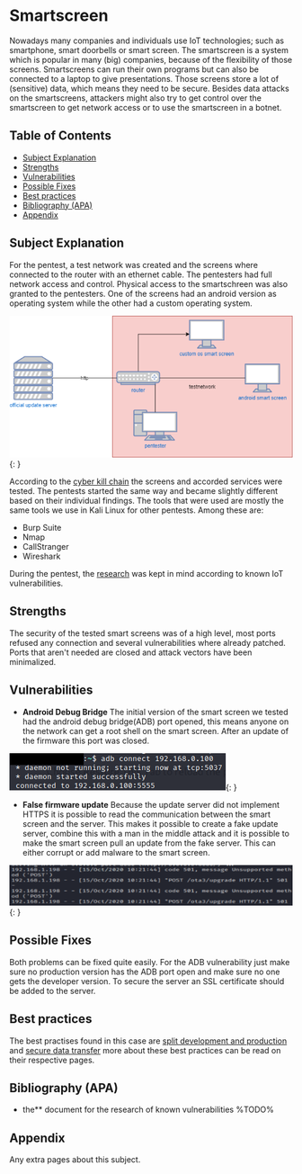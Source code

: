 # Smartscreen

Nowadays many companies and individuals use IoT technologies; such as smartphone, smart doorbells or smart screen.
The smartscreen is a system which is popular in many (big) companies, because of the flexibility of those screens. Smartscreens can run their own programs but can also be connected to a laptop to give presentations. Those screens store a lot of (sensitive) data, which means they need to be secure. Besides data attacks on the smartscreens, attackers might also try to get control over the smartscreen to get network access or to use the smartscreen in a botnet.

## Table of Contents

- [Subject Explanation](#subject-explanation)
- [Strengths](#strengths)
- [Vulnerabilities](#vulnerabilities)
- [Possible Fixes](#possible-fixes)
- [Best practices](#best-practices)
- [Bibliography (APA)](#bibliography-apa)
- [Appendix](#appendix)

## Subject Explanation

 For the pentest, a test network was created and the screens where connected to the router with an ethernet cable. The pentesters had full network access and control. Physical  access to the smartschreen was also granted to the pentesters. One of the screens had an android version as operating system while the other had a custom operating system.

 ![network sketch](../assets/images/networksketch/smart-screen.png){: }

According to the [cyber kill chain](https://www.varonis.com/blog/cyber-kill-chain/) the screens and accorded services were tested. The pentests started the same way and became slightly different based on their individual findings. The tools that were used are mostly the same tools we use in Kali Linux for other pentests. Among these are:

- Burp Suite
- Nmap
- CallStranger
- Wireshark

During the pentest, the [research](/research) was kept in mind according to known IoT vulnerabilities.

## Strengths

The security of the tested smart screens was of a high level, most ports refused any connection and several vulnerabilities where already patched. Ports that aren't needed are closed and attack vectors have been minimalized.

## Vulnerabilities

- **Android Debug Bridge**
The initial version of the smart screen we tested had the android debug bridge(ADB) port opened, this means anyone on the network can get a root shell on the smart screen. After an update of the firmware this port was closed.

![ADB connect](../assets/images/adb_connect.png){: }

- **False firmware update**
Because the update server did not implement HTTPS it is possible to read the communication between the smart screen and the server. This makes it possible to create a fake update server, combine this with a man in the middle attack and it is possible to make the smart screen pull an update from the fake server. This can either corrupt or add malware to the smart screen.

![update requests](../assets/images/fake_server.png){: }

## Possible Fixes

Both problems can be fixed quite easily. For the ADB vulnerability just make sure no production version has the ADB port open and make sure no one gets the developer version. To secure the server an SSL certificate should be added to the server.

## Best practices

The best practises found in this case are [split development and production](../bestpractices/splitdevprod.md) and [secure data transfer](../bestpractices/securedatatransfer.md) more about these best practices can be read on their respective pages.

## Bibliography (APA)

- the** document for the research of known vulnerabilities %TODO%

## Appendix

Any extra pages about this subject.
